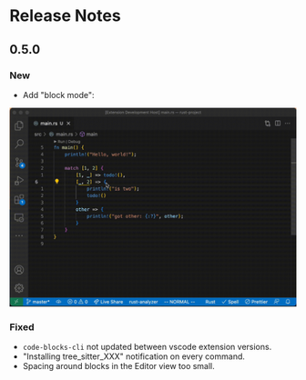 # Release Notes

## 0.5.0

### New

- Add "block mode":

![block-mode-demo](./assets/block-mode/Code%20Blocks%20Demo%20-%20Block%20Mode%20-%20rust%201.gif)

### Fixed

- `code-blocks-cli` not updated between vscode extension versions.
- "Installing tree_sitter_XXX" notification on every command.
- Spacing around blocks in the Editor view too small.
